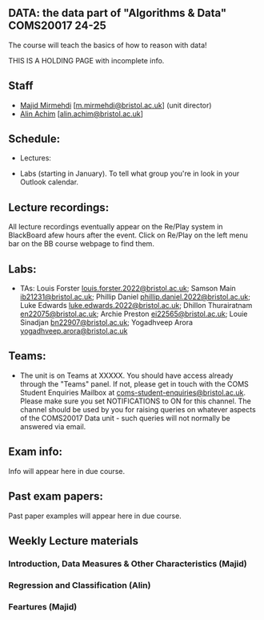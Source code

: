 ## DATA: the data part of "Algorithms & Data" COMS20017 24-25
The course will teach the basics of how to reason with data!


THIS IS A HOLDING PAGE with incomplete info.


## Staff

- [Majid Mirmehdi](http://people.cs.bris.ac.uk/~majid/) [m.mirmehdi@bristol.ac.uk]  (unit director)
- [Alin Achim](https://amachim.blogs.bristol.ac.uk/) [alin.achim@bristol.ac.uk]

## Schedule:
* Lectures:

* Labs (starting in January).  To tell what group you're in look in your Outlook calendar.



## Lecture recordings:
All lecture recordings eventually appear on the Re/Play system in BlackBoard afew hours after the event. Click on Re/Play on the left menu bar on the BB course webpage to find them.



## Labs:

* TAs: Louis Forster <louis.forster.2022@bristol.ac.uk>; Samson Main <ib21231@bristol.ac.uk>; Phillip Daniel <phillip.daniel.2022@bristol.ac.uk>; Luke Edwards <luke.edwards.2022@bristol.ac.uk>; Dhillon Thurairatnam <en22075@bristol.ac.uk>; Archie Preston <ei22565@bristol.ac.uk>; Louie Sinadjan <bn22907@bristol.ac.uk>; Yogadhveep Arora <yogadhveep.arora@bristol.ac.uk>

## Teams:
* The unit is on Teams at XXXXX.  You should have access already through the "Teams" panel.  If not, please get in touch with the COMS Student Enquiries Mailbox at coms-student-enquiries@bristol.ac.uk. Please make sure you set NOTIFICATIONS to ON for this channel. The channel should be used by you for raising queries on whatever aspects of the COMS20017 Data unit - such queries will not normally be answered via email.

## Exam info:
Info will appear here in due course.

## Past exam papers:
Past paper examples will appear here in due course.

## Weekly Lecture materials

### Introduction, Data Measures & Other Characteristics (Majid)

### Regression and Classification (Alin)

### Feartures (Majid)
